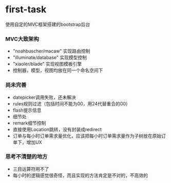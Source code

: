 # first-task
使用自定的MVC框架搭建的bootstrap后台

### MVC大致架构

- "noahbuscher/macaw" 实现路由控制
- "illuminate/database" 实现模型控制
- "xiaoler/blade" 实现视图模板引擎
- 控制器，模型，视图均放在同一个命名空间下

### 尚未完善

- datepicker调用失败，还未解决
- rules规则过滤（包括时间不能为00，用24代替重合的00）
- flash提示信息
- 细节处
- remark细节控制
- 直接使用Location跳转，没有封装成redirect
- 订单与每小时订单需求量优化，应该把每小时订单需求量作为子树放在原始订单下，增加UX

### 思考不清楚的地方
- 三目运算符用不了
- 每小时的逻辑感觉很奇怪，而且实现的方法肯定是不对的，不高效的
